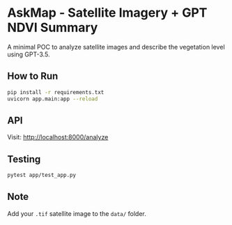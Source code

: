 # AskMap - Satellite Imagery + GPT NDVI Summary

A minimal POC to analyze satellite images and describe the vegetation level using GPT-3.5.

## How to Run
```bash
pip install -r requirements.txt
uvicorn app.main:app --reload
```

## API
Visit: [http://localhost:8000/analyze](http://localhost:8000/analyze)

## Testing
```bash
pytest app/test_app.py
```

## Note
Add your `.tif` satellite image to the `data/` folder.

